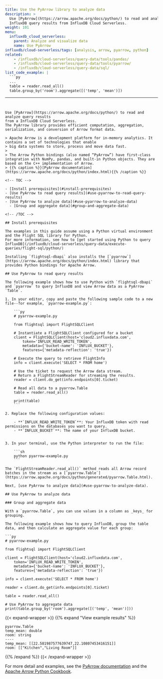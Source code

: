 ```yaml
---
title: Use the PyArrow library to analyze data
description: >
  Use [PyArrow](https://arrow.apache.org/docs/python/) to read and analyze
  InfluxDB query results from InfluxDB Cloud Serverless.
weight: 101
menu:
  influxdb_cloud_serverless:
    parent: Analyze and visualize data
    name: Use PyArrow
influxdb/cloud-serverless/tags: [analysis, arrow, pyarrow, python]
related:
    - /influxdb/cloud-serverless/query-data/tools/pandas/
    - /influxdb/cloud-serverless/query-data/tools/pyarrow/
    - /influxdb/cloud-serverless/query-data/sql/
list_code_example: |
  ```py
  ...
  table = reader.read_all()
  table.group_by('room').aggregate([('temp', 'mean')])
  ```
---
```


Use [PyArrow](https://arrow.apache.org/docs/python/) to read and analyze query results 
from a InfluxDB Cloud Serverless.
The PyArrow library provides efficient computation, aggregation, serialization, and conversion of Arrow format data.

> Apache Arrow is a development platform for in-memory analytics. It contains a set of technologies that enable
> big data systems to store, process and move data fast.
>
> The Arrow Python bindings (also named “PyArrow”) have first-class integration with NumPy, pandas, and built-in Python objects. They are based on the C++ implementation of Arrow.
> {{% caption %}}[PyArrow documentation](https://arrow.apache.org/docs/python/index.html){{% /caption %}}

<!-- TOC -->

- [Install prerequisites](#install-prerequisites)
- [Use PyArrow to read query results](#use-pyarrow-to-read-query-results)
- [Use PyArrow to analyze data](#use-pyarrow-to-analyze-data)
  - [Group and aggregate data](#group-and-aggregate-data)

<!-- /TOC -->

## Install prerequisites

The examples in this guide assume using a Python virtual environment and the Flight SQL library for Python.
For more information, see how to [get started using Python to query InfluxDB](/influxdb/cloud-serverless/query-data/execute-queries/flight-sql/python/)

Installing `flightsql-dbapi` also installs the [`pyarrow`](https://arrow.apache.org/docs/python/index.html) library that provides Python bindings for Apache Arrow.

## Use PyArrow to read query results

The following example shows how to use Python with `flightsql-dbapi` and `pyarrow` to query InfluxDB and view Arrow data as a PyArrow `Table`.
 
1. In your editor, copy and paste the following sample code to a new file--for example, `pyarrow-example.py`:

    ```py
    # pyarrow-example.py

    from flightsql import FlightSQLClient

    # Instantiate a FlightSQLClient configured for a bucket
    client = FlightSQLClient(host='cloud2.influxdata.com',
        token='INFLUX_READ_WRITE_TOKEN',
        metadata={'bucket-name': 'INFLUX_BUCKET'},
        features={'metadata-reflection': 'true'})

    # Execute the query to retrieve FlightInfo
    info = client.execute('SELECT * FROM home')

    # Use the ticket to request the Arrow data stream.
    # Return a FlightStreamReader for streaming the results.
    reader = client.do_get(info.endpoints[0].ticket)

    # Read all data to a pyarrow.Table
    table = reader.read_all()

    print(table)
    ```

2. Replace the following configuration values:

    - **`INFLUX_READ_WRITE_TOKEN`**: Your InfluxDB token with read permissions on the databases you want to query.
    - **`INFLUX_BUCKET`**: The name of your InfluxDB bucket.


3. In your terminal, use the Python interpreter to run the file:

    ```sh
    python pyarrow-example.py
    ```

The `FlightStreamReader.read_all()` method reads all Arrow record batches in the stream as a [`pyarrow.Table`](https://arrow.apache.org/docs/python/generated/pyarrow.Table.html).

Next, [use PyArrow to analyze data](#use-pyarrow-to-analyze-data).

## Use PyArrow to analyze data

### Group and aggregate data

With a `pyarrow.Table`, you can use values in a column as _keys_ for grouping.

The following example shows how to query InfluxDB, group the table data, and then calculate an aggregate value for each group:

```py
# pyarrow-example.py

from flightsql import FlightSQLClient

client = FlightSQLClient(host='cloud2.influxdata.com',
    token='INFLUX_READ_WRITE_TOKEN',
    metadata={'bucket-name': 'INFLUX_BUCKET'},
    features={'metadata-reflection': 'true'})

info = client.execute('SELECT * FROM home')

reader = client.do_get(info.endpoints[0].ticket)

table = reader.read_all()

# Use PyArrow to aggregate data
print(table.group_by('room').aggregate([('temp', 'mean')]))
```

{{< expand-wrapper >}}
{{% expand "View example results" %}}
```arrow
pyarrow.Table
temp_mean: double
room: string
----
temp_mean: [[22.581987577639747,22.10807453416151]]
room: [["Kitchen","Living Room"]]
```
{{% /expand %}}
{{< /expand-wrapper >}}

For more detail and examples, see the [PyArrow documentation](https://arrow.apache.org/docs/python/getstarted.html) and the [Apache Arrow Python Cookbook](https://arrow.apache.org/cookbook/py/data.html).
